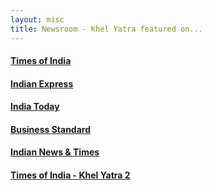 ```yaml
---
layout: misc
title: Newsroom - Khel Yatra featured on...
---
```


<div class="newsroomrow newsroom">
  <div class="newsroomcolumn">
    <div class="newsroomcard">
      <!--a href="{{ site.github.url }}{{ post.url }}"><img src="{{ site.github.url }}/assets/img/{{ post.image }}" style="max-width:400px;height:200px"></a-->
      <div class="containercard">
        <h4><b><a class="hover_underline" href="http://timesofindia.indiatimes.com/city/gurgaon/a-talent-spotting-run-for-kids-thanks-to-a-16-year-olds-zeal/articleshow/58087784.cms" target="_blank">Times of India</a></b></h4>
      </div>
    </div>
  </div>
  <div class="newsroomcolumn">
    <div class="newsroomcard">
      <div class="containercard">
        <h4><b><a class="hover_underline" href="http://indianexpress.com/article/india/spicejet-sponsors-khel-yatra-for-underprivileged-children-4606597/" target="_blank">Indian Express</a></b></h4>
      </div>
    </div>
  </div>
  <div class="newsroomcolumn">
    <div class="newsroomcard">
      <div class="containercard">
        <h4><b><a class="hover_underline" href="http://indiatoday.intoday.in/story/spicejet-sponsors-khel-yatra-for-underprivileged-children/1/924703.html" target="_blank">India Today</a></b></h4>
      </div>
    </div>
  </div>
  <div class="newsroomcolumn">
    <div class="newsroomcard">
      <div class="containercard">
        <h4><b><a class="hover_underline" href="http://www.business-standard.com/article/pti-stories/spicejet-sponsors-khel-yatra-for-underprivileged-children-117040900636_1.html" target="_blank">Business Standard</a></b></h4>
      </div>
    </div>
  </div>
  <div class="newsroomcolumn">
    <div class="newsroomcard">
      <div class="containercard">
        <h4><b><a class="hover_underline" href="http://www.indiannewsandtimes.com/2017/04/10/spicejet-sponsors-khel-yatra-underprivileged-children/" target="_blank">Indian News & Times</a></b></h4>
      </div>
    </div>
  </div>
  <div class="newsroomcolumn">
    <div class="newsroomcard">
      <div class="containercard">
        <h4><b><a class="hover_underline" href="https://timesofindia.indiatimes.com/city/gurgaon/underprivileged-children-revel-in-a-morning-of-footie/articleshow/60250017.cms" target="_blank">Times of India - Khel Yatra 2</a></b></h4>
      </div>
    </div>
  </div>
</div>
